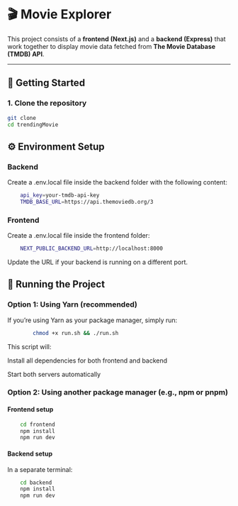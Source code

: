 # 🎬 Movie Explorer 

This project consists of a **frontend (Next.js)** and a **backend (Express)** that work together to display movie data fetched from **The Movie Database (TMDB) API**.

---

## 🚀 Getting Started

### 1. Clone the repository
```bash
git clone 
cd trendingMovie
```

## ⚙️ Environment Setup

### Backend

Create a .env.local file inside the backend folder with the following content:

```bash
    api_key=your-tmdb-api-key
    TMDB_BASE_URL=https://api.themoviedb.org/3
```

### Frontend

Create a .env.local file inside the frontend folder:

```bash
    NEXT_PUBLIC_BACKEND_URL=http://localhost:8000
```

Update the URL if your backend is running on a different port.

## 🧩 Running the Project

### Option 1: Using Yarn (recommended)

If you’re using Yarn as your package manager, simply run:

```bash
        chmod +x run.sh && ./run.sh
```

This script will:

Install all dependencies for both frontend and backend

Start both servers automatically

### Option 2: Using another package manager (e.g., npm or pnpm)

#### Frontend setup

```bash
    cd frontend
    npm install
    npm run dev
```

#### Backend setup

In a separate terminal:

```bash
    cd backend
    npm install
    npm run dev
```
